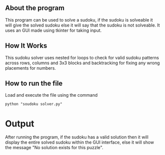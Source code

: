 ## About the program
This program can be used to solve a sudoku, if the sudoku is solveable it will give the solved sudoku else it will say that the sudoku is not solveable. It uses an GUI made using tkinter for taking input.

## How It Works
This sudoku solver uses nested for loops to check for valid sudoku patterns across rows, columns and 3x3 blocks and backtracking for fixing any wrong placements for numbers.

## How to run the file

Load and execute the file using the command
```
python "soudoku solver.py"
```

# Output

After running the program, if the sudoku has a valid solution then it will display the entire solved sudoku within the GUI interface, else it will show the message "No solution exists for this puzzle".
